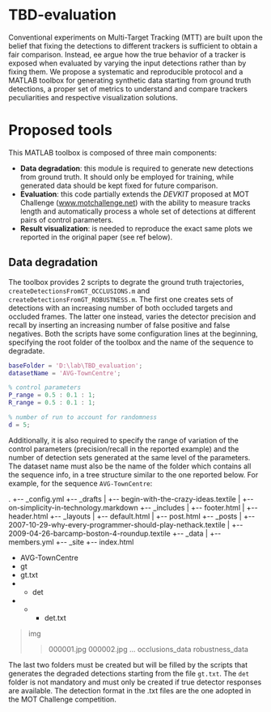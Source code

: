 # TBD-evaluation
Conventional experiments on Multi-Target Tracking (MTT) are built upon the belief that fixing the detections to different trackers is sufficient to obtain a fair comparison. Instead, ee argue how the true behavior of a tracker is exposed when evaluated by varying the input detections rather than by fixing them. We propose a systematic and reproducible protocol and a MATLAB toolbox for generating synthetic data starting from ground truth detections, a proper set of metrics to understand and compare trackers peculiarities and respective visualization solutions.

# Proposed tools
This MATLAB toolbox is composed of three main components:
* **Data degradation**: this module is required to generate new detections from ground truth. It should only be employed for training, while generated data should be kept fixed for future comparison.
* **Evaluation**: this code partially extends the *DEVKIT* proposed at MOT Challenge (www.motchallenge.net) with the ability to measure tracks length and automatically process a whole set of detections at different pairs of control parameters.
* **Result visualization**: is needed to reproduce the exact same plots we reported in the original paper (see ref below).

## Data degradation
The toolbox provides 2 scripts to degrate the ground truth trajectories, `createDetectionsFromGT_OCCLUSIONS.m` and `createDetectionsFromGT_ROBUSTNESS.m`. The first one creates sets of detections with an increasing number of both occluded targets and occluded frames. The latter one instead, varies the detector precision and recall by inserting an increasing number of false positive and false negatives. Both the scripts have some configuration lines at the beginning, specifying the root folder of the toolbox and the name of the sequence to degradate.

```matlab
baseFolder = 'D:\lab\TBD_evaluation';
datasetName = 'AVG-TownCentre';

% control parameters
P_range = 0.5 : 0.1 : 1;
R_range = 0.5 : 0.1 : 1;

% number of run to account for randomness
d = 5;
```

Additionally, it is also required to specify the range of variation of the control parameters (precision/recall in the reported example) and the number of detection sets generated at the same level of the parameters. The dataset name must also be the name of the folder which contains all the sequence info, in a tree structure similar to the one reported below. For example, for the sequence `AVG-TownCentre`:

.
+-- _config.yml
+-- _drafts
|   +-- begin-with-the-crazy-ideas.textile
|   +-- on-simplicity-in-technology.markdown
+-- _includes
|   +-- footer.html
|   +-- header.html
+-- _layouts
|   +-- default.html
|   +-- post.html
+-- _posts
|   +-- 2007-10-29-why-every-programmer-should-play-nethack.textile
|   +-- 2009-04-26-barcamp-boston-4-roundup.textile
+-- _data
|   +-- members.yml
+-- _site
+-- index.html

- AVG-TownCentre
 - gt
  - gt.txt
- - det
- - - det.txt
> img
> > 000001.jpg
> > 000002.jpg
> > ...
occlusions_data
robustness_data

The last two folders must be created but will be filled by the scripts that generates the degraded detections starting from the file `gt.txt`. The `det` folder is not mandatory and must only be created if true detector responses are available. The detection format in the .txt files are the one adopted in the MOT Challenge competition.
